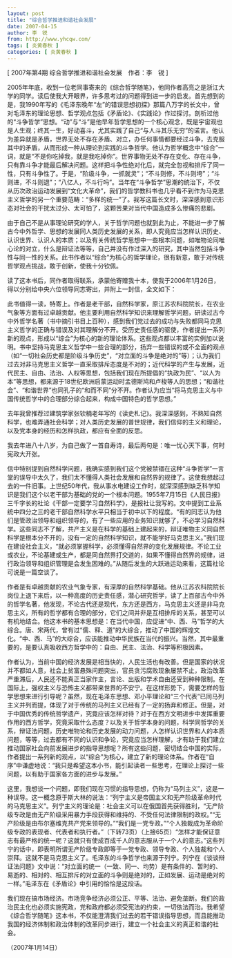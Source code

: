 ```yaml
---
layout: post
title: "综合哲学推进和谐社会发展"
date: 2007-04-15
author: 李　锐
from: http://www.yhcqw.com/
tags: [ 炎黄春秋 ]
categories: [ 炎黄春秋 ]
---
```



[ 2007年第4期 综合哲学推进和谐社会发展　作者：李　锐 ]


2005年年底，收到一位老同事寄来的《综合哲学随笔》，他同作者高亮之是浙江大学的同学。读后使我大开眼界，许多思考过的问题得到进一步的启发。首先想到的是，我1990年写的《毛泽东晚年“左”的错误思想初探》那篇八万字的长文中，曾对毛泽东的理论思想、哲学观点包括《矛盾论》、《实践论》作过探讨。剖析过他的“斗争哲学”思想。“动”与“斗”是他早年哲学思想的一个核心观念，既是宇宙观也是人生观；终其一生，好动喜斗，尤其实践了自己“与人斗其乐无穷”的诺言。他认为差异就是矛盾，世界无处不存在矛盾、对立，办任何事情都要经过斗争，去克服其中的矛盾，从而形成一种从理论到实践的斗争哲学。他认为哲学概念中“综合”一词，就是“不是你吃掉我，就是我吃掉你”。世界事物无处不存在变化、存在斗争，只有靠斗争才能最后解决问题。这样把斗争性绝对化后，就完全忽视和排斥了同一性，只有斗争性了。于是，“阶级斗争，一抓就灵”；“不斗则修，不斗则垮”；“斗则进，不斗则退”；“八亿人，不斗行吗”。当年在“斗争哲学”思潮的统治下，不仅从历次政治运动发展到“文化大革命”，我们的哲学教科书也几乎看不到作为马克思主义哲学的另一个重要范畴：“多样的统一”了。我写这篇长文时，深深感到意识形态对社会的干扰太过分、太可怕了，这颗苦果对当代中国造成多么惨痛的悲剧。


由于自己不是从事理论研究的学人，关于哲学问题也就到此为止，不能进一步了解古今中外哲学、思想的发展同人类历史发展的关系，即人究竟应当怎样认识历史、认识世界、认识人的本质；以及有关传统哲学思想中一些根本问题，如唯物论同唯心论的对立，什么是辩证法等等，自己并没有作过深入的研究，其中当然包括斗争性与同一性的关系。此书作者以“综合”为核心的哲学理论，很有新意，敢于对传统哲学观点挑战，敢于创新，使我十分钦佩。

读了这本书后，同作者取得联系，承蒙他寄赠我十本，使我于2006年1月26日，得以分别给中央六位领导同志寄出，并附上一封信，全文如下：


此书值得一读，特寄上。作者是老干部，自然科学家，原江苏农科院院长，在农业气象等方面有过卓越贡献。他主要利用自然科学知识来理解哲学问题，研读过古今中外哲学名著（书中摘引书目上百种），感到我们党过去的成功与失败都同马克思主义哲学的正确与错误及对其理解分不开。受历史责任感的驱使，作者提出一系列新的观点，形成以“综合”为核心的新的理论体系。这些观点都以丰富的实例加以说明。书中坚持马克思主义哲学中一些合理的部分，扬弃一些错误的或不全面的观点（如“一切社会历史都是阶级斗争历史”，“对立面的斗争是绝对的”等）；认为我们过去对非马克思主义哲学一直采取排斥态度是不对的；近代科学的产生与发展，近代民主、自由、法治、人权等思想，包括我们现在所提倡的“执政为民”、“以人为本”等思想，都来源于18世纪欧洲启蒙运动时孟德斯鸠和卢梭等人的思想；“和谐社会”、“和谐世界”也同孔子的“和而不同”分不开。作者认为应当“将马克思主义与中国传统哲学中的合理部分综合起来，构成中国特色的哲学思想。”


去年我曾推荐过建筑学家张钦楠老年写的《读史札记》。我深深感到，不熟知自然科学，也难弄通社会科学；对人类历史发展的普世规律，我们信仰的主义和理论，以及党本身的经历和怎样执政，都应有全面的反思。

我去年进八十八岁，为自己做了一首自寿诗，最后两句是：唯一忧心天下事，何时宪政大开张。


信中特别提到自然科学问题，我确实感到我们这个党被禁锢在这种“斗争哲学”一言堂的误导中太久了，我们太不懂得人类社会发展和自然界的规律了。这使我想起过去的一件旧事。上世纪50年代，我从事水电建设工作时，就深深感到缺乏科学知识是我们这个以老干部为基础的党的一个根本问题。1955年7月15日《人民日报》三千字长的社论《干部一定要学习自然科学》，是报社让我写的。文中提到工业系统中四分之三的老干部自然科学水平只相当于初中以下的程度。“有的同志认为他们是管政治领导和组织领导的，有了一些应用的业务知识就够了，不必学习自然科学。这些同志不了解，共产主义是在科学的基础上建起来的，辩证唯物主义同自然科学是根本分不开的，没有一定的自然科学知识，就不能学好马克思主义。”我们现在建设社会主义，“就必须掌握科学，必须懂得自然界的变化发展规律。不论工业或农业，不论基建或生产，都是同自然界打交道的，如果不懂得自然界的规律，进行政治领导和组织管理是会发生困难的。”从随后发生的大跃进运动来看，这篇社论可说是一篇空谈了。


作者是有卓越贡献的农业气象专家，有深厚的自然科学基础。他从江苏农科院院长岗位上退下来后，以一种高度的历史责任感，潜心研究哲学，读了上百部古今中外的哲学名著，他发现，不论古代还是现代，东方还是西方，马克思主义还是非马克思主义，所有的哲学都有合理的部分，它们之间并非是互相排斥的关系，甚至可以有机地结合。他这本书的基本思想是：在当代中国，应促进“中、西、马”哲学的大综合。唐、宋两代，曾有过“儒、释、道”的大综合，推动了中国的辉煌文化。“中、西、马”的大综合，应该能推动中华民族在当代的振兴。当然，其中最重要的，是要认真吸收西方哲学中的：自由、民主、法治、科学等积极因素。


作者认为，当前中国的经济发展是相当快的，人民生活也有改善。但是国家的状况并不都如人意，社会上贫富悬殊问题突出，官员贪污腐败现象屡禁不止，政治改革严重滞后，人民还不能真正当家作主，言论、出版和学术自由还受到种种限制。在国际上，强权主义与恐怖主义都带来世界的不安宁。在这样形势下，需要怎样的哲学思想来进行引导呢？虽然，现在毛泽东思想、邓小平理论和“三个代表”已同马列主义并列而提，体现了对于传统的马列主义已经有了一定的扬弃和修正。但是，对于中国优秀的传统哲学遗产，究竟应该怎样对待？对于在西方文明进步中发挥重要作用的西方哲学，究竟采取什么态度？以及关于哲学本身的问题，科学同哲学的关系，辩证法问题，历史唯物论和历史发展的动力问题，人怎样认识世界和人的本质问题，等等，过去都有不同的认识和争论，究竟应当怎样理解，才有助于我们建立推动国家社会向前发展进步的指导思想呢？所有这些问题，密切结合中国的实际，作者提出一系列新的观点，以“综合”为核心，建立了新的理论体系。作者在“自序”中谦虚地说：“我只是希望这本小书，能引起读者一些思考，在理论上探讨一些问题，以有助于国家各方面的进步与发展。”


这里，我想谈一个问题，即我们现在习惯的指导思想，仍称为“马列主义”，这是一种误导。这一概念原于斯大林的说法：“列宁主义是帝国主义和无产阶级革命时代的马克思主义”。列宁主义的理论是：社会主义可以在俄国首先获得胜利，“无产阶级专政是由无产阶级采用暴力手段获得和维持的、不受任何法律限制的政权。”“无产阶级是由布尔塞维克共产党来领导的。”“我们是一党专政。”“个人独裁成为革命阶级专政的表现者、代表者和执行者。”（下转73页）（上接65页）“怎样才能保证意志有最严格的统一呢？这就只有使成百成千人的意志服从于一个人的意志。”这些列宁的话中，即表明所谓无产阶级专政即等于一党专政、领导专政、个人独裁和个人崇拜。这就不是马克思主义了。毛泽东的斗争哲学也来源于列宁。列宁在《谈谈辩证法问题》文中说：“对立面的统一（一致、同一、均势）是有条件的、暂时的、易逝的、相对的、相互排斥的对立面的斗争则是绝对的，正如发展、运动是绝对的一样。”毛泽东在《矛盾论》中引用的恰恰是这段话。


我们现在搞市场经济。市场竞争经济必须公正、平等、法治、避免垄断。我们的政治民主化也必须实施宪政，党和政府都必须受宪法的约束，一切依法而治。我希望《综合哲学随笔》这本书，不仅能澄清我们过去的若干错误指导思想，而且能推动我国的经济体制和政治体制的改革同步进行，建立一个社会主义的真正和谐的社会。

（2007年1月14日）


